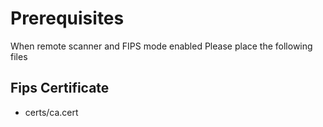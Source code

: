 # Prerequisites
When remote scanner and FIPS mode enabled
Please place the following files

## Fips Certificate
- certs/ca.cert
